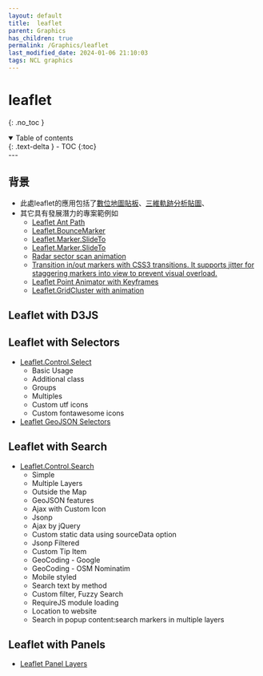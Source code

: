 ```yaml
---
layout: default
title:  leaflet
parent: Graphics
has_children: true
permalink: /Graphics/leaflet
last_modified_date: 2024-01-06 21:10:03
tags: NCL graphics
---
```


# leaflet
{: .no_toc }

<details open markdown="block">
  <summary>
    Table of contents
  </summary>
  {: .text-delta }
- TOC
{:toc}
</details>
---

## 背景

- 此處leaflet的應用包括了[數位地圖貼板](../../GIS/digitizer.md)、[三維軌跡分析貼圖](../../../TrajModels/btraj_WRFnests/traj3Dnew.md)、
- 其它具有發展潛力的專案範例如
  - [Leaflet Ant Path](https://rubenspgcavalcante.github.io/leaflet-ant-path/)
  - [Leaflet.BounceMarker](http://ivansanchez.gitlab.io/Leaflet.Marker.SlideTo/demo.html)
  - [Leaflet.Marker.SlideTo](https://0n3byt3.github.io/)
  - [Leaflet.Marker.SlideTo](https://github.com/IvanSanchez/Leaflet.Polyline.SnakeAnim)
  - [Radar sector scan animation](https://cygis2011.github.io/leaflet-radar/demo/index.html)
  - [Transition in/out markers with CSS3 transitions. It supports jitter for staggering markers into view to prevent visual overload.](http://naturalatlas.github.io/leaflet-transitionedicon/)
  - [Leaflet Point Animator with Keyframes](https://onaci.github.io/leaflet-point-animator/)
  - [Leaflet.GridCluster with animation](http://andy-kay.github.io/Leaflet.GridCluster/)

## Leaflet with D3JS

## Leaflet with Selectors

- [Leaflet.Control.Select](https://adammertel.github.io/Leaflet.Control.Select/)
  - Basic Usage
  - Additional class
  - Groups
  - Multiples
  - Custom utf icons
  - Custom fontawesome icons
- [Leaflet GeoJSON Selectors](https://opengeo.tech/maps/leaflet-geojson-selector/)

## Leaflet with Search

- [Leaflet.Control.Search](https://opengeo.tech/maps/leaflet-search/)
  - Simple
  - Multiple Layers
  - Outside the Map
  - GeoJSON features
  - Ajax with Custom Icon
  - Jsonp
  - Ajax by jQuery
  - Custom static data using sourceData option
  - Jsonp Filtered
  - Custom Tip Item
  - GeoCoding - Google
  - GeoCoding - OSM Nominatim
  - Mobile styled
  - Search text by method
  - Custom filter, Fuzzy Search
  - RequireJS module loading
  - Location to website
  - Search in popup content:search markers in multiple layers

## Leaflet with Panels

- [Leaflet Panel Layers](https://opengeo.tech/maps/leaflet-panel-layers/)